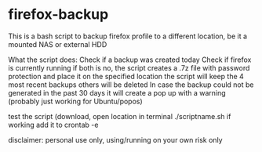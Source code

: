 # firefox-backup


This is a bash script to backup firefox profile to a different location, be it a mounted NAS or external HDD

What the script does:
Check if a backup was created today
Check if firefox is currently running
if both is no, the script creates a .7z file with password protection and place it on the specified location
the script will keep the 4 most recent backups others will be deleted
In case the backup could not be generated in the past 30 days it will create a pop up with a warning (probably just working for Ubuntu/popos)

test the script (download, open location in terminal ./scriptname.sh
if working add it to crontab -e

disclaimer:
personal use only, using/running on your own risk only
